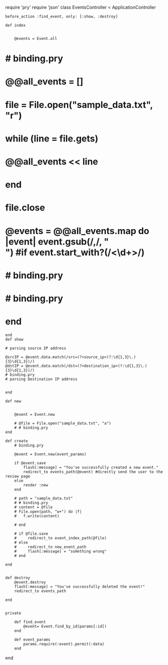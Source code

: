 <!-- <div>
        <%= form_with url: "/event" do |f| %>

<%= f.label "event log" %>
<%= f.text_area :  %>

        <%= f.submit "Create a new data"%>

        <% end %>

</div> -->


require 'pry'
require 'json'
class EventsController < ApplicationController

    before_action :find_event, only: [:show, :destroy]

    def index


        @events = Event.all 
#         # binding.pry
#         @@all_events = [] 

#         file = File.open("sample_data.txt", "r")
#         while (line = file.gets)
#             @@all_events << line
#         end
#         file.close
#        @events =  @@all_events.map do |event| event.gsub(/,/, "<br />") #if event.start_with?(/<\d+>/)
#         # binding.pry
# # binding.pry
#         end
    

    end
    def show

    # parsing source IP address
    
    @srcIP = @event.data.match(/src=(?<source_ip>(?:\d{1,3}\.){3}\d{1,3})/)
    @dstIP = @event.data.match(/dst=(?<destination_ip>(?:\d{1,3}\.){3}\d{1,3})/)
    # binding.pry
    # parsing Destination IP address


    end

    def new

        
        @event = Event.new
        
        # @file = File.open("sample_data.txt", "a")
        # # binding.pry
    end

    def create
        # binding.pry

        @event = Event.new(event_params)

        if @event.save
            flash[:message] = "You've successfully created a new event."
            redirect_to events_path(@event) #directly send the user to the review page 
        else
            render :new
        end

        # path = "sample_data.txt"
        # # binding.pry
        # content = @file
        # File.open(path, "w+") do |f|
        #   f.write(content)
          
        # end
        
        # if @file.save
        #     redirect_to event_index_path(@file)
        # else 
        #     redirect_to new_event_path
        #     flash[:message] = "something wrong"
        # end

    end


    def destroy
        @event.destroy
        flash[:message] = "You've successfully deleted the event!"
        redirect_to events_path

    end


    private

        def find_event
            @event= Event.find_by_id(params[:id])
        end

        def event_params
            params.require(:event).permit(:data) 
        end     
    

end
